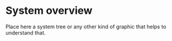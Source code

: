 # System overview
Place here a system tree or any other kind of graphic that helps to understand that.